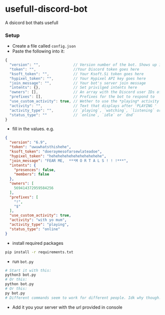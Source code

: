# usefull-discord-bot
A dsicord bot thats usefull


### Setup
- Create a file called `config.json`
- Paste the following into it:
```js
{
  "version": "",               // Version number of the bot. Shows up in info command (string not a number btw)
  "token": "",                 //Your Discord token goes here
  "ksoft_token": "",           // Your Ksoft.Si token goes here
  "hypixel_token": "",         // Your Hypixel API key goes here
  "join_message": "",          // Your bot's server join message
  "intents": {},               // Set privilged intents here
  "owners": [],                // An array with the Discord user IDs of people who you want to have ABSOLUTE POWER over your bot. Note: people with this perm could theoreticly wipe your server so please do be careful who you put in here
  "prefixes": [],              // Prefixes for the bot to respond to
  "use_custom_activity": true, // Wether to use the *playing* activity defined below or not
  "activity": "",              // Text that displays after 'PLAYING '
  "activity_type": "",         // `playing`, `watching`, `listening` or `competing`
  "status_type": ""            // `online`, `idle` or `dnd`
}

```
- fill in the values. e.g.
```json
{
  "version": "6.9",
  "token": "uwuwhatsthishehe",
  "ksoft_token": "doeraymesofarsewlateadoe",
  "hypixel_token": "hehehehehehehehehehehehe",
  "join_message": "FEAR ME,  ***M O R T A L S ! ! !***",
  "intents": {
    "presences": false,
    "members": false
  },
  "owners": [
    569414372959584256
  ],
  "prefixes": [
    "!",
    "$"
  ],
  "use_custom_activity": true,
  "activity": "with yo mum",
  "activity_type": "playing",
  "status_type": "online"
}

```
- install required packages
```sh
pip install -r requirements.txt
```
- run `bot.py`
```sh
# Start it with this:
python3 bot.py
# Or this:
python bot.py
# Or this:
py bot.py
# Different commands seem to work for different people. Idk why though.
```
- Add it you your server with the url provided in console
